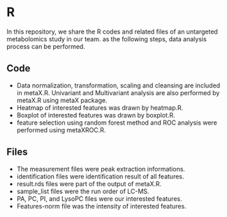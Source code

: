 # R

In this repository, we share the R codes and related files of an untargeted metabolomics study in our team.
as the following steps, data analysis process can be performed.

## Code

* Data normalization, transformation, scaling and cleansing are included in metaX.R. Univariant and Multivariant 
analysis are also performed by metaX.R using metaX package.
* Heatmap of interested features was drawn by heatmap.R.
* Boxplot of interested features was drawn by boxplot.R.
* feature selection using random forest method and ROC analysis were performed using metaXROC.R.

## Files

* The measurement files were peak extraction informations.
* identification files were identification result of all features.
* result.rds files were part of the output of metaX.R.
* sample_list files were the run order of LC-MS.
* PA, PC, PI, and LysoPC files were our interested features.
* Features-norm file was the intensity of interested features.
